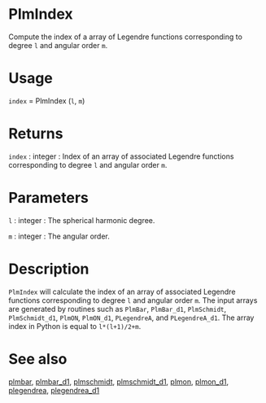 # PlmIndex

Compute the index of a array of Legendre functions corresponding to degree `l` and angular order `m`.

# Usage

`index` = PlmIndex (`l`, `m`)

# Returns

`index` : integer
:   Index of an array of associated Legendre functions corresponding to degree `l` and angular order `m`.

# Parameters

`l` : integer
:   The spherical harmonic degree.

`m` : integer
:   The angular order.

# Description

`PlmIndex` will calculate the index of an array of associated Legendre functions corresponding to degree `l` and angular order `m`. The input arrays are generated by routines such as `PlmBar`, `PlmBar_d1`, `PlmSchmidt`, `PlmSchmidt_d1`, `PlmON`, `PlmON_d1`, `PLegendreA`, and `PLegendreA_d1`. The array index in Python is equal to `l*(l+1)/2+m`.

# See also

[plmbar](pyplmbar.html), [plmbar_d1](pyplmbar_d1.html), [plmschmidt](pyplmschmidt.html), [plmschmidt_d1](pyplmschmidt_d1.html), [plmon](pyplmon.html), [plmon_d1](pyplmon_d1.html), [plegendrea](pyplegendrea.html), [plegendrea_d1](pyplegendrea_d1.html)
